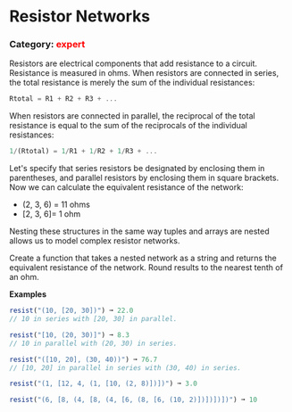 # Resistor Networks
### **Category: <span style="color: red">expert</span>**

Resistors are electrical components that add resistance to a circuit. Resistance is measured in ohms. When resistors are connected in series, the total resistance is merely the sum of the individual resistances:

```javascript
Rtotal = R1 + R2 + R3 + ...
```

When resistors are connected in parallel, the reciprocal of the total resistance is equal to the sum of the reciprocals of the individual resistances:

```javascript
1/(Rtotal) = 1/R1 + 1/R2 + 1/R3 + ...
```

Let's specify that series resistors be designated by enclosing them in parentheses, and parallel resistors by enclosing them in square brackets. Now we can calculate the equivalent resistance of the network:

- (2, 3, 6) = 11 ohms
- [2, 3, 6]= 1 ohm

Nesting these structures in the same way tuples and arrays are nested allows us to model complex resistor networks.

Create a function that takes a nested network as a string and returns the equivalent resistance of the network. Round results to the nearest tenth of an ohm.

**Examples**
```javascript
resist("(10, [20, 30])") ➞ 22.0
// 10 in series with [20, 30] in parallel.

resist("[10, (20, 30)]") ➞ 8.3
// 10 in parallel with (20, 30) in series.

resist("([10, 20], (30, 40))") ➞ 76.7
// [10, 20] in parallel in series with (30, 40) in series.

resist("(1, [12, 4, (1, [10, (2, 8)])])") ➞ 3.0

resist("(6, [8, (4, [8, (4, [6, (8, [6, (10, 2)])])])])") ➞ 10
```